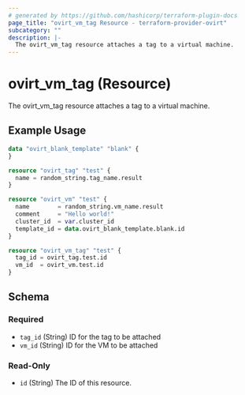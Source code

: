 ```yaml
---
# generated by https://github.com/hashicorp/terraform-plugin-docs
page_title: "ovirt_vm_tag Resource - terraform-provider-ovirt"
subcategory: ""
description: |-
  The ovirt_vm_tag resource attaches a tag to a virtual machine.
---
```


# ovirt_vm_tag (Resource)

The ovirt_vm_tag resource attaches a tag to a virtual machine.

## Example Usage

```terraform
data "ovirt_blank_template" "blank" {
}

resource "ovirt_tag" "test" {
  name = random_string.tag_name.result
}

resource "ovirt_vm" "test" {
  name        = random_string.vm_name.result
  comment     = "Hello world!"
  cluster_id  = var.cluster_id
  template_id = data.ovirt_blank_template.blank.id
}

resource "ovirt_vm_tag" "test" {
  tag_id = ovirt_tag.test.id
  vm_id  = ovirt_vm.test.id
}
```

<!-- schema generated by tfplugindocs -->
## Schema

### Required

- `tag_id` (String) ID for the tag to be attached
- `vm_id` (String) ID for the VM to be attached

### Read-Only

- `id` (String) The ID of this resource.
